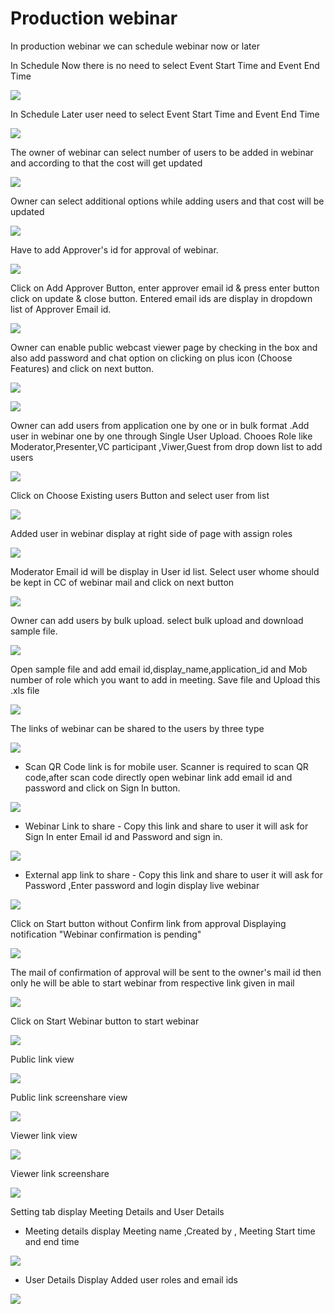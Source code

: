 # Production webinar

 In production webinar we can schedule webinar now or later

In Schedule Now there is no need to select Event Start Time and Event End Time

![](../.gitbook/assets/schedule_later.PNG)

In Schedule Later user need to select Event Start Time and Event End Time

![](../.gitbook/assets/image%20%2833%29.png)

The owner of webinar can select number of users to be added in webinar and according to that the cost will get updated

![](../.gitbook/assets/image%20%28111%29.png)

Owner can select additional options while adding users and that cost will be updated

![](../.gitbook/assets/image%20%2850%29.png)

Have to add Approver's id for approval of webinar. 

![](../.gitbook/assets/image%20%2841%29.png)

Click on Add Approver Button, enter approver email id & press enter button click on update & close button. Entered email ids are display in dropdown list of Approver Email id.

![](../.gitbook/assets/image%20%28115%29.png)

Owner can enable public webcast viewer page by checking in the box and also add password and chat option on clicking on plus icon \(Choose Features\) and click on next button.

![](../.gitbook/assets/image%20%2844%29.png)

![](../.gitbook/assets/image%20%2886%29.png)

Owner can add users from application one by one or in bulk format .Add user in webinar one by one through Single User Upload. Chooes Role like Moderator,Presenter,VC participant ,Viwer,Guest from drop down list to add users 

![](../.gitbook/assets/image%20%28107%29.png)

Click on Choose Existing users Button and select user from list 

![](../.gitbook/assets/image%20%2882%29.png)

Added user in webinar display at right side of page with assign roles

![](../.gitbook/assets/image%20%2851%29.png)

 Moderator Email id will be display in User id list. Select user whome should be kept in CC of webinar mail and click on next button

![](../.gitbook/assets/image%20%28114%29.png)

Owner can add users by bulk upload. select bulk upload and download sample file.

![](../.gitbook/assets/image%20%2875%29.png)

Open sample file and add email id,display\_name,application\_id and Mob number of role which you want to add in meeting. Save file and Upload this .xls file 

![](../.gitbook/assets/image%20%28121%29.png)

 The links of webinar can be shared to the users by three type

![](../.gitbook/assets/image%20%28136%29.png)

* Scan QR Code link is for mobile user. Scanner is required to scan QR code,after scan code directly open webinar link add email id and password and click on Sign In button.

![](../.gitbook/assets/image%20%2873%29.png)

* Webinar Link to share - Copy this link and share to user it will ask for Sign In enter Email id and Password and sign in.

![](../.gitbook/assets/image%20%28112%29.png)

* External app link to share - Copy this link and share to user it will ask for Password ,Enter password and login display live webinar

![](../.gitbook/assets/image%20%2870%29.png)

Click on Start button without Confirm link from approval Displaying notification "Webinar confirmation is pending"

![](../.gitbook/assets/image%20%2824%29.png)

The mail of confirmation of approval will be sent to the owner's mail id then only he will be able to start webinar from respective link given in mail

![](../.gitbook/assets/web_mail.png)

Click on Start Webinar button to start webinar

![](../.gitbook/assets/image%20%2868%29.png)

Public link view

![](../.gitbook/assets/public_webinar%20%281%29.png)

Public link screenshare view

![](../.gitbook/assets/public_screenshare%20%281%29.png)

Viewer link view

![](../.gitbook/assets/viwer_link%20%281%29.png)

Viewer link screenshare

![](../.gitbook/assets/viwer_link_screenshare.png)

Setting tab display Meeting Details and User Details

* Meeting details display Meeting name ,Created by , Meeting Start time and end time

![](../.gitbook/assets/image%20%2811%29.png)

* User Details Display Added user roles and email ids 

![](../.gitbook/assets/image%20%2831%29.png)

